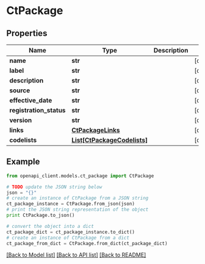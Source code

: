 # CtPackage


## Properties
Name | Type | Description | Notes
------------ | ------------- | ------------- | -------------
**name** | **str** |  | [optional] 
**label** | **str** |  | [optional] 
**description** | **str** |  | [optional] 
**source** | **str** |  | [optional] 
**effective_date** | **str** |  | [optional] 
**registration_status** | **str** |  | [optional] 
**version** | **str** |  | [optional] 
**links** | [**CtPackageLinks**](CtPackageLinks.md) |  | [optional] 
**codelists** | [**List[CtPackageCodelists]**](CtPackageCodelists.md) |  | [optional] 

## Example

```python
from openapi_client.models.ct_package import CtPackage

# TODO update the JSON string below
json = "{}"
# create an instance of CtPackage from a JSON string
ct_package_instance = CtPackage.from_json(json)
# print the JSON string representation of the object
print CtPackage.to_json()

# convert the object into a dict
ct_package_dict = ct_package_instance.to_dict()
# create an instance of CtPackage from a dict
ct_package_from_dict = CtPackage.from_dict(ct_package_dict)
```
[[Back to Model list]](../README.md#documentation-for-models) [[Back to API list]](../README.md#documentation-for-api-endpoints) [[Back to README]](../README.md)


